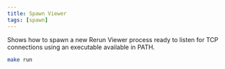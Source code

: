 ```yaml
---
title: Spawn Viewer
tags: [spawn]
---
```


Shows how to spawn a new Rerun Viewer process ready to listen for TCP connections using an executable available in PATH.

```bash
make run
```
